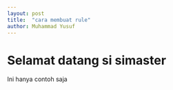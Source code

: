 ```yaml
---
layout: post
title:  "cara membuat rule"
author: Muhammad Yusuf
---
```


# Selamat datang si **simaster**

Ini hanya contoh saja

